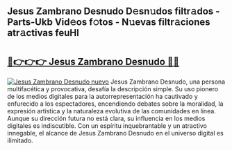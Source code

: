 ## Jesus Zambrano Desnudo D𝚎sn𝚞dos filtr𝚊dos - Parts-Ukb Vid𝚎os f𝚘tos - N𝚞evas filtr𝚊ciones atr𝚊ctivas feuHl

# <h2><a href="http://mbaat0.tromn.icu/?c=Jesus+Zambrano+Desnudo">🔗👉👉👉 Jesus Zambrano Desnudo 🔗🔗</a></h2>

[![Jesus Zambrano Desnudo nuevo](https://i.imgur.com/pEAQMta.gif)](http://mbaat0.tromn.icu/?c=Jesus+Zambrano+Desnudo)
Jesus Zambrano Desnudo, una persona multifacética y provocativa, desafía la descripción simple. Su uso pionero de los medios digitales para la autorrepresentación ha cautivado y enfurecido a los espectadores, encendiendo debates sobre la moralidad, la expresión artística y la naturaleza evolutiva de las comunidades en línea. Aunque su dirección futura no está clara, su influencia en los medios digitales es indiscutible. Con un espíritu inquebrantable y un atractivo innegable, el alcance de Jesus Zambrano Desnudo en el universo digital es ilimitado.
